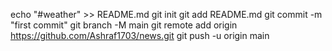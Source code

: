 echo "#weather" >> README.md
git init
git add README.md
git commit -m "first commit"
git branch -M main
git remote add origin https://github.com/Ashraf1703/news.git
git push -u origin main
